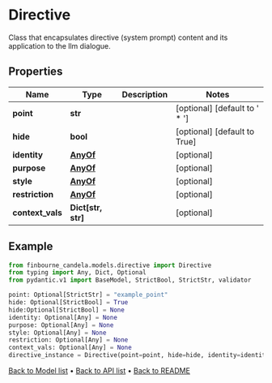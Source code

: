 # Directive

Class that encapsulates directive (system prompt) content and its application to the llm dialogue.
## Properties
Name | Type | Description | Notes
------------ | ------------- | ------------- | -------------
**point** | **str** |  | [optional] [default to ' * ']
**hide** | **bool** |  | [optional] [default to True]
**identity** | [**AnyOf**](AnyOf.md) |  | [optional] 
**purpose** | [**AnyOf**](AnyOf.md) |  | [optional] 
**style** | [**AnyOf**](AnyOf.md) |  | [optional] 
**restriction** | [**AnyOf**](AnyOf.md) |  | [optional] 
**context_vals** | **Dict[str, str]** |  | [optional] 
## Example

```python
from finbourne_candela.models.directive import Directive
from typing import Any, Dict, Optional
from pydantic.v1 import BaseModel, StrictBool, StrictStr, validator

point: Optional[StrictStr] = "example_point"
hide: Optional[StrictBool] = True
hide:Optional[StrictBool] = None
identity: Optional[Any] = None
purpose: Optional[Any] = None
style: Optional[Any] = None
restriction: Optional[Any] = None
context_vals: Optional[Any] = None
directive_instance = Directive(point=point, hide=hide, identity=identity, purpose=purpose, style=style, restriction=restriction, context_vals=context_vals)

```

[Back to Model list](../README.md#documentation-for-models) &#8226; [Back to API list](../README.md#documentation-for-api-endpoints) &#8226; [Back to README](../README.md)

